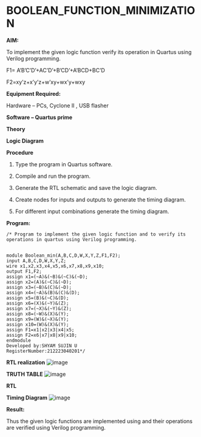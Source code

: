 # BOOLEAN_FUNCTION_MINIMIZATION

**AIM:**

To implement the given logic function verify its operation in Quartus using Verilog programming.

F1= A’B’C’D’+AC’D’+B’CD’+A’BCD+BC’D 

F2=xy’z+x’y’z+w’xy+wx’y+wxy

**Equipment Required:**

Hardware – PCs, Cyclone II , USB flasher

**Software – Quartus prime**

**Theory**

**Logic Diagram**

**Procedure**

1.	Type the program in Quartus software.

2.	Compile and run the program.

3.	Generate the RTL schematic and save the logic diagram.

4.	Create nodes for inputs and outputs to generate the timing diagram.

5.	For different input combinations generate the timing diagram.


**Program:**
```
/* Program to implement the given logic function and to verify its operations in quartus using Verilog programming. 


module Boolean_min(A,B,C,D,W,X,Y,Z,F1,F2);
input A,B,C,D,W,X,Y,Z;
wire x1,x2,x3,x4,x5,x6,x7,x8,x9,x10;
output F1,F2;
assign x1=(~A)&(~B)&(~C)&(~D);
assign x2=(A)&(~C)&(~D);
assign x3=(~B)&(C)&(~D);
assign x4=(~A)&(B)&(C)&(D);
assign x5=(B)&(~C)&(D);
assign x6=(X)&(~Y)&(Z);
assign x7=(~X)&(~Y)&(Z);
assign x8=(~W)&(X)&(Y);
assign x9=(W)&(~X)&(Y);
assign x10=(W)&(X)&(Y);
assign F1=x1|x2|x3|x4|x5;
assign F2=x6|x7|x8|x9|x10;
endmodule
Developed by:SHYAM SUJIN U
RegisterNumber:212223040201*/
```

**RTL realization**
![image](https://github.com/KishanShreeB/BOOLEAN_FUNCTION_MINIMIZATION/assets/144870434/afe19aa7-80ec-486a-98fa-4e8eea9ea839)

**TRUTH TABLE**
![image](https://github.com/KishanShreeB/BOOLEAN_FUNCTION_MINIMIZATION/assets/144870434/432df949-4358-49eb-b7b5-db2277c53a29)

**RTL**

**Timing Diagram**
![image](https://github.com/KishanShreeB/BOOLEAN_FUNCTION_MINIMIZATION/assets/144870434/eef8b320-859f-42d9-9367-4634714dd011)

**Result:**

Thus the given logic functions are implemented using and their operations are verified using Verilog programming.


